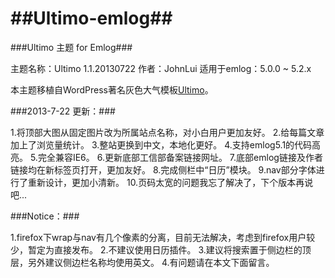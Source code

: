 ##Ultimo-emlog##
============

###Ultimo 主题 for Emlog###

主题名称：Ultimo 1.1.20130722
作者：JohnLui
适用于emlog：5.0.0 ~ 5.2.x


本主题移植自WordPress著名灰色大气模板[Ultimo](http://imotta.cn/wordpress/ultimo-beta-test.html)。


###2013-7-22 更新：###

1.将顶部大图从固定图片改为所属站点名称，对小白用户更加友好。
2.给每篇文章加上了浏览量统计。
3.整站更换到中文，本地化更好。
4.支持emlog5.1的代码高亮。
5.完全兼容IE6。
6.更新底部工信部备案链接网址。
7.底部emlog链接及作者链接均在新标签页打开，更加友好。
8.完成侧栏中“日历”模块。
9.nav部分字体进行了重新设计，更加小清新。
10.页码太宽的问题我忘了解决了，下个版本再说吧...

###Notice：###

1.firefox下wrap与nav有几个像素的分离，目前无法解决，考虑到firefox用户较少，暂定为直接发布。
2.不建议使用日历插件。
3.建议将搜索置于侧边栏的顶层，另外建议侧边栏名称均使用英文。
4.有问题请在本文下面留言。
